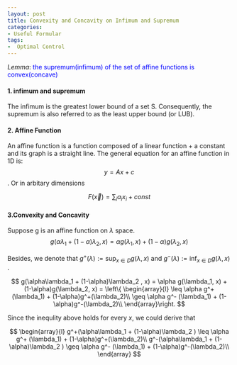 ```yaml
---
layout: post
title: Convexity and Concavity on Infimum and Supremum 
categories:
- Useful Formular
tags:
-  Optimal Control
---
```


$Lemma:$  <span style="color:blue;font-size: 1em;">the supremum(infimum) of the set of affine functions is convex(concave)</span>

####  1. infimum and supremum 
The infimum is the greatest lower bound of a set S. Consequently, the supremum is also referred to as the least upper bound (or LUB).

#### 2. Affine Function 

An affine function is a function composed of a linear function + a constant and its graph is a straight line. The general equation for an affine function in 1D is: $$y = Ax + c$$.  Or in arbitary dimensions

$$ F(\vec{x})=\sum_i a_i x_i +const $$


#### 3.Convexity and Concavity

Suppose g is an affine function on $\lambda$ space. 
$$g(\alpha\lambda_1 + (1-\alpha)\lambda_2 , x) = \alpha g(\lambda_1, x)  + (1-\alpha)g(\lambda_2, x) $$

Besides, we denote that $g^+(\lambda) := \sup_{x\in D}g(\lambda, x)$ and $g^-(\lambda) := \inf_{x\in D}g(\lambda, x)$ . 


$$
g(\alpha\lambda_1 + (1-\alpha)\lambda_2 , x) = \alpha g(\lambda_1, x)  + 
(1-\alpha)g(\lambda_2, x) = \left\{ 
\begin{array}{l}
\leq \alpha g^+ (\lambda_1) + (1-\alpha)g^+(\lambda_2)\\
\geq \alpha g^- (\lambda_1) + (1-\alpha)g^-(\lambda_2)\\
\end{array}\right.
$$

Since the inequlity above holds for every $x$, we could derive that 

$$
\begin{array}{l}
g^+(\alpha\lambda_1 + (1-\alpha)\lambda_2 ) \leq \alpha g^+ (\lambda_1) + (1-\alpha)g^+(\lambda_2)\\
g^-(\alpha\lambda_1 + (1-\alpha)\lambda_2 ) \geq \alpha g^- (\lambda_1) + (1-\alpha)g^-(\lambda_2)\\
\end{array}
$$
